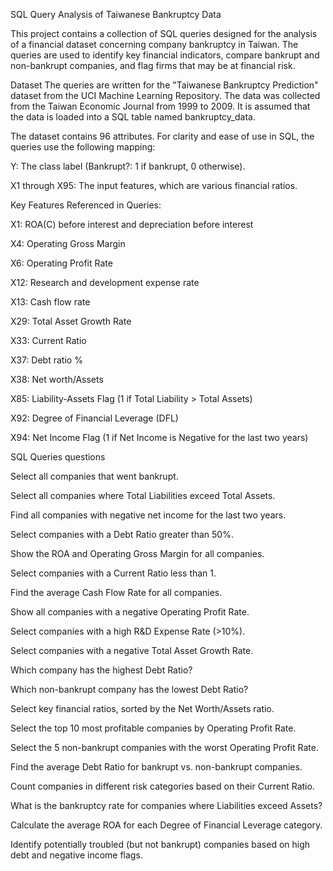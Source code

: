 SQL Query Analysis of Taiwanese Bankruptcy Data

This project contains a collection of SQL queries designed for the analysis of a financial dataset concerning company bankruptcy in Taiwan. The queries are used to identify key financial indicators, compare bankrupt and non-bankrupt companies, and flag firms that may be at financial risk.


Dataset
The queries are written for the "Taiwanese Bankruptcy Prediction" dataset from the UCI Machine Learning Repository. The data was collected from the Taiwan Economic Journal from 1999 to 2009. It is assumed that the data is loaded into a SQL table named bankruptcy_data.

The dataset contains 96 attributes. For clarity and ease of use in SQL, the queries use the following mapping:

Y: The class label (Bankrupt?: 1 if bankrupt, 0 otherwise).

X1 through X95: The input features, which are various financial ratios.

Key Features Referenced in Queries:

X1: ROA(C) before interest and depreciation before interest

X4: Operating Gross Margin

X6: Operating Profit Rate

X12: Research and development expense rate

X13: Cash flow rate

X29: Total Asset Growth Rate

X33: Current Ratio

X37: Debt ratio %

X38: Net worth/Assets

X85: Liability-Assets Flag (1 if Total Liability > Total Assets)

X92: Degree of Financial Leverage (DFL)

X94: Net Income Flag (1 if Net Income is Negative for the last two years)

SQL Queries questions 

Select all companies that went bankrupt.

Select all companies where Total Liabilities exceed Total Assets.

Find all companies with negative net income for the last two years.

Select companies with a Debt Ratio greater than 50%.

Show the ROA and Operating Gross Margin for all companies.

Select companies with a Current Ratio less than 1.

Find the average Cash Flow Rate for all companies.

Show all companies with a negative Operating Profit Rate.

Select companies with a high R&D Expense Rate (>10%).

Select companies with a negative Total Asset Growth Rate.

Which company has the highest Debt Ratio?

Which non-bankrupt company has the lowest Debt Ratio?

Select key financial ratios, sorted by the Net Worth/Assets ratio.

Select the top 10 most profitable companies by Operating Profit Rate.

Select the 5 non-bankrupt companies with the worst Operating Profit Rate.

Find the average Debt Ratio for bankrupt vs. non-bankrupt companies.

Count companies in different risk categories based on their Current Ratio.

What is the bankruptcy rate for companies where Liabilities exceed Assets?

Calculate the average ROA for each Degree of Financial Leverage category.

Identify potentially troubled (but not bankrupt) companies based on high debt and negative income flags.